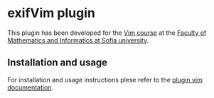 # exifVim plugin

This plugin has been developed for the [Vim course](https://vim-fmi.bg/) at the [Faculty of Mathematics and Informatics at Sofia university](https://www.fmi.uni-sofia.bg/).

## Installation and usage

For installation and usage instructions plese refer to the [plugin vim documentation](doc/exifVim.txt).
